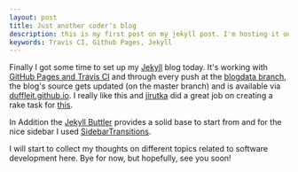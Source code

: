 ```yaml
---
layout: post
title: Just another coder's blog
description: this is my first post on my jekyll post. I'm hosting it on Github Pages and build it with Travis CI.
keywords: Travis CI, Github Pages, Jekyll
---
```


Finally I got some time to set up my [Jekyll](http://jekyllrb.com) blog today. It's working with [GitHub Pages and Travis CI](https://github.com/jirutka/rake-jekyll) and through every push at the [blogdata branch](https://github.com/duffleit/duffleit.github.io/tree/blogdata), the blog's source gets updated (on the master branch) and is available via [duffleit.github.io](http://duffleit.github.io/). I really like this and [jirutka](https://github.com/jirutka/) did a great job on creating a rake task for [this](https://github.com/jirutka/rake-jekyll).  <i class="fa fa-thumbs-o-up"></i>

In Addition the [Jekyll Buttler](http://getpoole.com/) provides a solid base to start from and for the nice sidebar I used [SidebarTransitions](http://tympanus.net/Development/SidebarTransitions/).


I will start to collect my thoughts on different topics related to software development here. 
Bye for now, but hopefully, see you soon!
